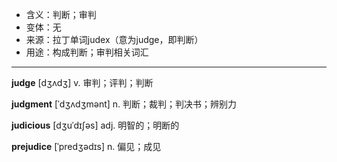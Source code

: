 - <span class="definition">含义：判断；审判</span>
- <span class="definition">变体：无</span>
- <span class="definition">来源：拉丁单词judex（意为judge，即判断）</span>
- <span class="definition">用途：构成判断；审判相关词汇</span>

---

<span class="vocabulary">**judge**</span> [dʒʌdʒ] v. 审判；评判；判断

<span class="vocabulary">**judgment**</span> [ˈdʒʌdʒmənt] n. 判断；裁判；判决书；辨别力

<span class="vocabulary">**judicious**</span> [dʒuˈdɪʃəs] adj. 明智的；明断的

<span class="vocabulary">**prejudice**</span> [ˈpredʒədɪs] n. 偏见；成见
